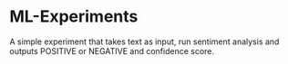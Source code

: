 # ML-Experiments
A simple experiment that takes text as input, run sentiment analysis and outputs POSITIVE or NEGATIVE and confidence score.
